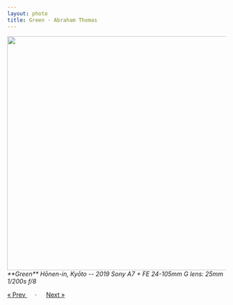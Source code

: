 ```yaml
---
layout: photo
title: Green · Abraham Thomas
---
```


<img src="/assets/photos/Green.jpg" width="540px" class="photo">

<i>
**Green**  
Hōnen-in, Kyōto -- 2019  
Sony A7 + FE 24-105mm G lens: 25mm 1/200s f/8  
</i>

<a href="/travel/alley"> &laquo; Prev </a> &emsp; · &emsp; <a href="/travel/marsh"> Next &raquo; </a>
